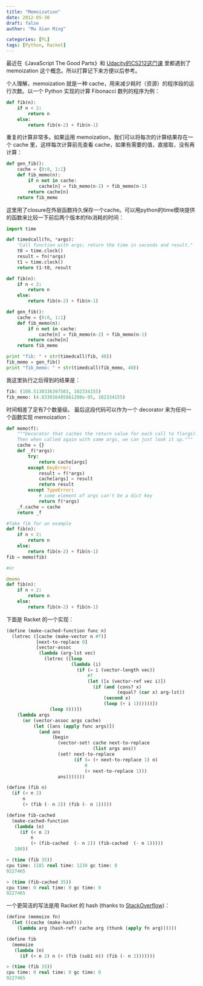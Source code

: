 ```yaml
---
title: "Memoization"
date: 2012-05-30
draft: false
author: "Mu Xian Ming"

categories: [PL]
tags: [Python, Racket]
---
```


最近在《JavaScript The Good Parts》和 [Udacity的CS212这门课](http://www.udacity.com/view#Course/cs212/CourseRev/apr2012) 里都遇到了 memoization 这个概念。所以打算记下来方便以后参考。

个人理解，memoization 就是一种 cache，用来减少耗时（资源）的程序段的运行次数。以一个 Python 实现的计算 Fibonacci 数列的程序为例：

```python
def fib(n):
    if n < 2:
        return n
    else:
        return fib(n-2) + fib(n-1)
```

重复的计算非常多。如果运用 memoization，我们可以将每次的计算结果存在一个 cache 里，这样每次计算前先查看 cache，如果有需要的值，直接取，没有再计算：

```python
def gen_fib():
    cache = {0:0, 1:1}
    def fib_memo(n):
        if n not in cache:
            cache[n] = fib_memo(n-2) + fib_memo(n-1)
        return cache[n]
    return fib_memo
```

这里用了closure在外层函数持久保存一个cache。可以用python的time模块提供的函数来比较一下前后两个版本的fib消耗的时间：

```python
import time

def timedcall(fn, *args):
    "Call function with args; return the time in seconds and result."
    t0 = time.clock()
    result = fn(*args)
    t1 = time.clock()
    return t1-t0, result

def fib(n):
    if n < 2:
        return n
    else:
        return fib(n-2) + fib(n-1)

def gen_fib():
    cache = {0:0, 1:1}
    def fib_memo(n):
        if n not in cache:
            cache[n] = fib_memo(n-2) + fib_memo(n-1)
        return cache[n]
    return fib_memo

print "fib: " + str(timedcall(fib, 40))
fib_memo = gen_fib()
print "fib_memo: " + str(timedcall(fib_memo, 40))
```

我这里执行之后得到的结果是：

```python
fib: (108.5130336397503, 102334155)
fib_memo: (4.833016485861208e-05, 102334155)
```

时间相差了足有7个数量级。
最后这段代码可以作为一个 decorator 来为任何一个函数实现 memoization：

```python
def memo(f):
    """Decorator that caches the return value for each call to f(args).
    Then when called again with same args, we can just look it up."""
    cache = {}
    def _f(*args):
        try:
            return cache[args]
        except KeyError:
            result = f(*args)
            cache[args] = result
            return result
        except TypeError:
            # some element of args can't be a dict key
            return f(*args)
    _f.cache = cache
    return _f

#Take fib for an example
def fib(n):
    if n < 2:
        return n
    else:
        return fib(n-2) + fib(n-1)
fib = memo(fib)

#or

@memo
def fib(n):
    if n < 2:
        return n
    else:
        return fib(n-2) + fib(n-1)
```

下面是 Racket 的一个实现：

```lisp
(define (make-cached-function func n)
  (letrec ([cache (make-vector n #f)]
           [next-to-replace 0]
           [vector-assoc
            (lambda (arg-lst vec)
              (letrec ([loop
                        (lambda (i)
                          (if (= i (vector-length vec))
                              #f
                              (let ([x (vector-ref vec i)])
                                (if (and (cons? x) 
                                         (equal? (car x) arg-lst))
                                    (second x)
                                    (loop (+ i 1))))))])
                (loop 0)))])
    (lambda args
      (or (vector-assoc args cache)
          (let ([ans (apply func args)])
            (and ans
                 (begin
                   (vector-set! cache next-to-replace 
                                (list args ans))
                   (set! next-to-replace 
                         (if (= (+ next-to-replace 1) n)
                             0
                             (+ next-to-replace 1)))
                   ans)))))))

(define (fib n)
  (if (< n 2)
      n
      (+ (fib (- n 2)) (fib (- n 1)))))

(define fib-cached 
  (make-cached-function 
   (lambda (n)
     (if (< n 2)
         n
         (+ (fib-cached  (- n 2)) (fib-cached  (- n 1)))))
   100))

> (time (fib 35))
cpu time: 1181 real time: 1230 gc time: 0
9227465

> (time (fib-cached 35))
cpu time: 0 real time: 0 gc time: 0
9227465
```

一个更简洁的写法是用 Racket 的 hash (thanks to [StackOverflow](http://stackoverflow.com/questions/23170706/is-there-a-valid-usecase-for-redefining-define-in-scheme-racket))：

```lisp
(define (memoize fn)
  (let ((cache (make-hash)))
    (lambda arg (hash-ref! cache arg (thunk (apply fn arg))))))

(define fib
  (memoize
   (lambda (n)
     (if (< n 2) n (+ (fib (sub1 n)) (fib (- n 2)))))))

> (time (fib 35))
cpu time: 0 real time: 0 gc time: 0
9227465
```
